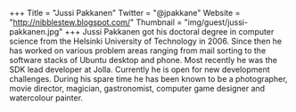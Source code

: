 +++
Title = "Jussi Pakkanen"
Twitter = "@jpakkane"
Website = "http://nibblestew.blogspot.com/"
Thumbnail = "img/guest/jussi-pakkanen.jpg"
+++
Jussi Pakkanen got his doctoral degree in computer science from the Helsinki University of Technology in 2006. Since then he has worked on various problem areas ranging from mail sorting to the software stacks of Ubuntu desktop and phone. Most recently he was the SDK lead developer at Jolla. Currently he is open for new development challenges. During his spare time he has been known to be a photographer, movie director, magician, gastronomist, computer game designer and watercolour painter.